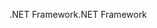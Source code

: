 <span data-ttu-id="27fe8-101">.NET Framework</span><span class="sxs-lookup"><span data-stu-id="27fe8-101">.NET Framework</span></span>